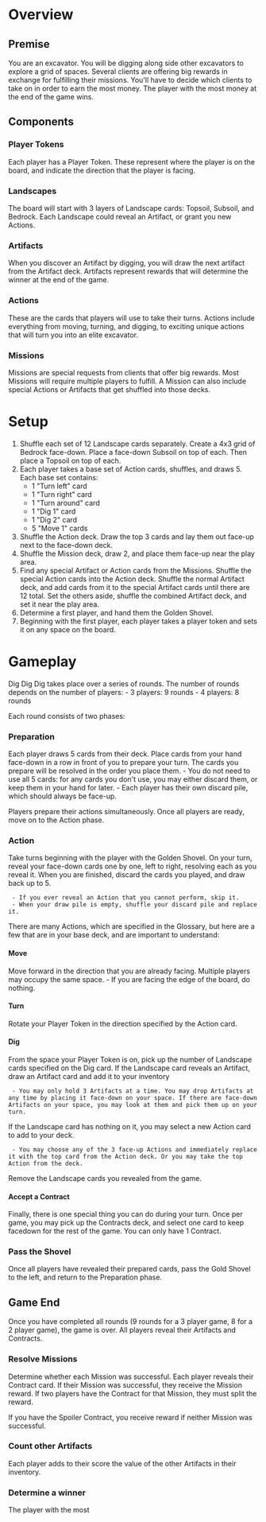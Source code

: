 # Overview
## Premise
You are an excavator. You will be digging along side other excavators to explore a grid of spaces. Several clients are offering big rewards in exchange for fulfilling their missions. You'll have to decide which clients to take on in order to earn the most money. The player with the most money at the end of the game wins.

## Components
### Player Tokens
Each player has a Player Token. These represent where the player is on the board, and indicate the direction that the player is facing. 

### Landscapes
The board will start with 3 layers of Landscape cards: Topsoil, Subsoil, and Bedrock. Each Landscape could reveal an Artifact, or grant you new Actions.

### Artifacts
When you discover an Artifact by digging, you will draw the next artifact from the Artifact deck. Artifacts represent rewards that will determine the winner at the end of the game.

### Actions
These are the cards that players will use to take their turns. Actions include everything from moving, turning, and digging, to exciting unique actions that will turn you into an elite excavator. 

### Missions
Missions are special requests from clients that offer big rewards. Most Missions will require multiple players to fulfill. A Mission can also include special Actions or Artifacts that get shuffled into those decks.

# Setup
1. Shuffle each set of 12 Landscape cards separately. Create a 4x3 grid of Bedrock face-down. Place a face-down Subsoil on top of each. Then place a Topsoil on top of each.
2. Each player takes a base set of Action cards, shuffles, and draws 5. Each base set contains: 
     - 1 "Turn left" card
     - 1 "Turn right" card
     - 1 "Turn around" card
     - 1 "Dig 1" card
     - 1 "Dig 2" card
     - 5 "Move 1" cards
3. Shuffle the Action deck. Draw the top 3 cards and lay them out face-up next to the face-down deck.
4. Shuffle the Mission deck, draw 2, and place them face-up near the play area. 
5. Find any special Artifact or Action cards from the Missions. Shuffle the special Action cards into the Action deck. Shuffle the normal Artifact deck, and add cards from it to the special Artifact cards until there are 12 total. Set the others aside, shuffle the combined Artifact deck, and set it near the play area.
6. Determine a first player, and hand them the Golden Shovel.
7. Beginning with the first player, each player takes a player token and sets it on any space on the board.

# Gameplay
Dig Dig Dig takes place over a series of rounds. The number of rounds depends on the number of players: 
     - 3 players: 9 rounds
     - 4 players: 8 rounds

Each round consists of two phases: 

### Preparation
Each player draws 5 cards from their deck. Place cards from your hand face-down in a row in front of you to prepare your turn. The cards you prepare will be resolved in the order you place them. 
     - You do not need to use all 5 cards: for any cards you don't use, you may either discard them, or keep them in your hand for later.
     - Each player has their own discard pile, which should always be face-up. 

Players prepare their actions simultaneously. Once all players are ready, move on to the Action phase.

### Action
Take turns beginning with the player with the Golden Shovel. On your turn, reveal your face-down cards one by one, left to right, resolving each as you reveal it. When you are finished, discard the cards you played, and draw back up to 5.

     - If you ever reveal an Action that you cannot perform, skip it.
     - When your draw pile is empty, shuffle your discard pile and replace it.

There are many Actions, which are specified in the Glossary, but here are a few that are in your base deck, and are important to understand: 

#### Move
Move forward in the direction that you are already facing. Multiple players may occupy the same space. 
     - If you are facing the edge of the board, do nothing. 

#### Turn
Rotate your Player Token in the direction specified by the Action card.

#### Dig
From the space your Player Token is on, pick up the number of Landscape cards specified on the Dig card. If the Landscape card reveals an Artifact, draw an Artifact card and add it to your inventory

     - You may only hold 3 Artifacts at a time. You may drop Artifacts at any time by placing it face-down on your space. If there are face-down Artifacts on your space, you may look at them and pick them up on your turn.

If the Landscape card has nothing on it, you may select a new Action card to add to your deck. 

     - You may choose any of the 3 face-up Actions and immediately replace it with the top card from the Action deck. Or you may take the top Action from the deck.

Remove the Landscape cards you revealed from the game.

#### Accept a Contract
Finally, there is one special thing you can do during your turn. Once per game, you may pick up the Contracts deck, and select one card to keep facedown for the rest of the game. You can only have 1 Contract. 

### Pass the Shovel

Once all players have revealed their prepared cards, pass the Gold Shovel to the left, and return to the Preparation phase.

## Game End

Once you have completed all rounds (9 rounds for a 3 player game, 8 for a 2 player game), the game is over. All players reveal their Artifacts and Contracts.

### Resolve Missions
Determine whether each Mission was successful. Each player reveals their Contract card. If their Mission was successful, they receive the Mission reward. If two players have the Contract for that Mission, they must split the reward.

If you have the Spoiler Contract, you receive reward if neither Mission was successful.

### Count other Artifacts
Each player adds to their score the value of the other Artifacts in their inventory. 

### Determine a winner
The player with the most 